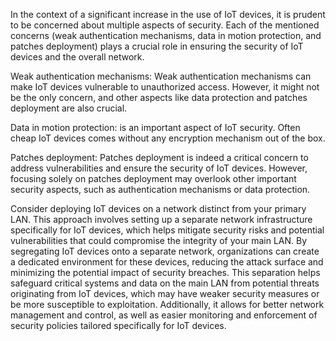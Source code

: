 In the context of a significant increase in the use of IoT devices, it is prudent to be concerned about multiple aspects of security. Each of the mentioned concerns (weak authentication mechanisms, data in motion protection, and patches deployment) plays a crucial role in ensuring the security of IoT devices and the overall network.

Weak authentication mechanisms: Weak authentication mechanisms can make IoT devices vulnerable to unauthorized access. However, it might not be the only concern, and other aspects like data protection and patches deployment are also crucial.

Data in motion protection: is an important aspect of IoT security. Often cheap IoT devices comes without any encryption mechanism out of the box.

Patches deployment: Patches deployment is indeed a critical concern to address vulnerabilities and ensure the security of IoT devices. However, focusing solely on patches deployment may overlook other important security aspects, such as authentication mechanisms or data protection.

Consider deploying IoT devices on a network distinct from your primary LAN. This approach involves setting up a separate network infrastructure specifically for IoT devices, which helps mitigate security risks and potential vulnerabilities that could compromise the integrity of your main LAN.
By segregating IoT devices onto a separate network, organizations can create a dedicated environment for these devices, reducing the attack surface and minimizing the potential impact of security breaches. 
This separation helps safeguard critical systems and data on the main LAN from potential threats originating from IoT devices, which may have weaker security measures or be more susceptible to exploitation.
Additionally, it allows for better network management and control, as well as easier monitoring and enforcement of security policies tailored specifically for IoT devices.
